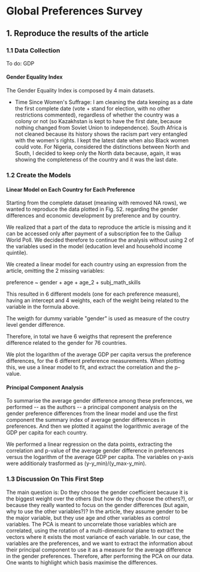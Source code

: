 # Global Preferences Survey

## 1. Reproduce the results of the article

### 1.1 Data Collection
To do: GDP

#### Gender Equality Index
The Gender Equality Index is composed by 4 main datasets.
- Time Since Women's Suffrage: I am cleaning the data keeping as a date the first complete date (vote + stand for election, with no other restrictions commented), regardless of whether the country was a colony or not (so Kazakhstan is kept to have the first date, because nothing changed from Soviet Union to independence). South Africa is not cleaned because its history shows the racism part very entangled with the women's rights. I kept the latest date when also Black women could vote. For Nigeria, considered the distinctions between North and South, I decided to keep only the North data because, again, it was showing the completeness of the country and it was the last date.


### 1.2 Create the Models

#### Linear Model on Each Country for Each Preference
Starting from the complete dataset (meaning with removed NA rows), we wanted to reproduce the data plotted in Fig. S2. regarding the gender differences and economic development by preference and by country.

We realized that a part of the data to reproduce the article is missing and it can be accessed only after payment of a subscription fee to the Gallup World Poll. We decided therefore to continue the analysis without using 2 of the variables used in the model (education level and household income quintile).

We created a linear model for each country using an expression from the article, omitting the 2 missing variables:

preference ~ gender + age + age_2 + subj_math_skills

This resulted in 6 different models (one for each preference measure), having an intercept and 4 weights, each of the weight being related to the variable in the formula above. 

The weigth for dummy variable "gender" is used as measure of the coutry level gender difference. 

Therefore, in total we have 6 weigths that represent the preference difference related to the gender for 76 countries.

We plot the logarithm of the average GDP per capita versus the preference differences, for the 6 different preference measurements. When plotting this, we use a linear model to fit, and extract the correlation and the p-value.

#### Principal Component Analysis

To summarise the average gender difference among these preferences, we performed -- as the authors -- a principal component analysis on the gender preference differences from the linear model and use the first component the summary index of average gender differences in preferences. And then we plotted it against the logarithmic average of the GDP per capita for each country.

We performed a linear regression on the data points, extracting the correlation and p-value of the average gender difference in preferences versus the logarithm of the average GDP per capita. The variables on y-axis were additionaly trasformed as (y-y_min)/(y_max-y_min).


### 1.3 Discussion On This First Step

The main question is: Do they choose the gender coefficient because it is the biggest weight over the others (but how do they choose the others?), or because they really wanted to focus on the gender differences (but again, why to use the other variables?)?
In the article, they assume gender to be the major variable, but they use age and other variables as control variables.
The PCA is meant to uncorrelate those variables which are correlated, using the rotation of a multi-dimensional plane to extract the vectors where it exists the most variance of each variable. 
In our case, the variables are the preferences, and we want to extract the information about their principal component to use it as a measure for the average difference in the gender preferences. Therefore, after performing the PCA on our data.
One wants to highlight which basis maximise the differences.

